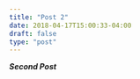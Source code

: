 ```yaml
---
title: "Post 2"
date: 2018-04-17T15:00:33-04:00
draft: false
type: "post"
---
```

***Second Post***
